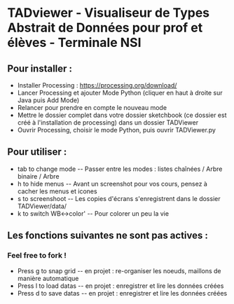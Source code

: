 
# TADviewer - Visualiseur de Types Abstrait de Données pour prof et élèves - Terminale NSI

## Pour installer : 

* Installer Processing : https://processing.org/download/
* Lancer Processing et ajouter Mode Python (cliquer en haut à droite sur Java puis Add Mode)
* Relancer pour prendre en compte le nouveau mode
* Mettre le dossier complet dans votre dossier sketchbook (ce dossier est créé à l'installation de processing) dans un dossier TADViewer
* Ouvrir Processing, choisir le mode Python, puis ouvrir TADViewer.py

## Pour utiliser :

* tab to change mode -- Passer entre les modes : listes chaînées / Arbre binaire / Arbre
* h to hide menus -- Avant un screenshot pour vos cours, pensez à cacher les menus et icones
* s to screenshoot -- Les copies d'écrans s'enregistrent dans le dossier TADViewer/data/
* k to switch WB<->color' -- Pour colorer un peu la vie

## Les fonctions suivantes ne sont pas actives : 

### Feel free to fork !

* Press g to snap grid  -- en projet : re-organiser les noeuds, maillons de manière automatique
* Press l to load datas -- en projet : enregistrer et lire les données créées
* Press d to save datas -- en projet : enregistrer et lire les données créées
